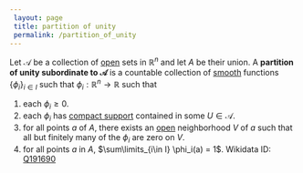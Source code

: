 ```yaml
---
 layout: page
 title: partition of unity
 permalink: /partition_of_unity
---
```

Let $\mathcal A$ be a collection of [open](https://defsmath.github.io/DefsMath/open) sets in $\mathbb R^n$ and let $A$ be their union. A **partition of unity subordinate to $\mathcal A$** is a countable collection of [smooth](https://defsmath.github.io/DefsMath/smooth) functions $\{\phi_i\}_{i\in I}$ such that $\phi_i:\mathbb R^n \to \mathbb R$ such that 
1. each $\phi_i \geq 0$.
2. each $\phi_i$ has [compact support](https://defsmath.github.io/DefsMath/compact_support) contained in some $U \in \mathcal A$.
3. for all points $a$ of $A$, there exists an [open](https://defsmath.github.io/DefsMath/open) neighborhood $V$ of $a$ such that all but finitely many of the $\phi_i$ are zero on $V$.
4. for all points $a$ in $A$, $\sum\limits_{i\in I} \phi_i(a) = 1$.
Wikidata ID: [Q191690](https://www.wikidata.org/wiki/Q191690)